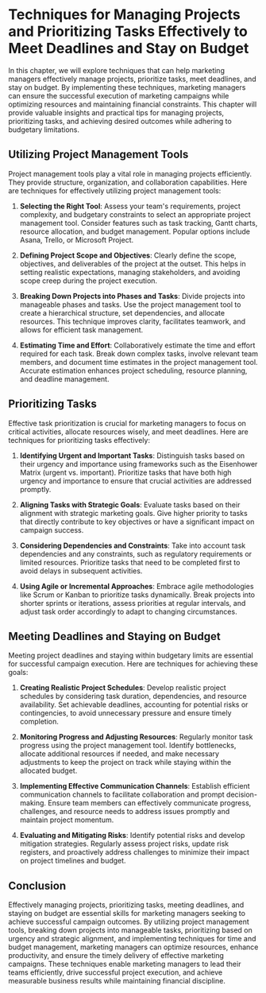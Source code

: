 Techniques for Managing Projects and Prioritizing Tasks Effectively to Meet Deadlines and Stay on Budget
=================================================================================================================

In this chapter, we will explore techniques that can help marketing managers effectively manage projects, prioritize tasks, meet deadlines, and stay on budget. By implementing these techniques, marketing managers can ensure the successful execution of marketing campaigns while optimizing resources and maintaining financial constraints. This chapter will provide valuable insights and practical tips for managing projects, prioritizing tasks, and achieving desired outcomes while adhering to budgetary limitations.

**Utilizing Project Management Tools**
--------------------------------------

Project management tools play a vital role in managing projects efficiently. They provide structure, organization, and collaboration capabilities. Here are techniques for effectively utilizing project management tools:

1. **Selecting the Right Tool**: Assess your team's requirements, project complexity, and budgetary constraints to select an appropriate project management tool. Consider features such as task tracking, Gantt charts, resource allocation, and budget management. Popular options include Asana, Trello, or Microsoft Project.

2. **Defining Project Scope and Objectives**: Clearly define the scope, objectives, and deliverables of the project at the outset. This helps in setting realistic expectations, managing stakeholders, and avoiding scope creep during the project execution.

3. **Breaking Down Projects into Phases and Tasks**: Divide projects into manageable phases and tasks. Use the project management tool to create a hierarchical structure, set dependencies, and allocate resources. This technique improves clarity, facilitates teamwork, and allows for efficient task management.

4. **Estimating Time and Effort**: Collaboratively estimate the time and effort required for each task. Break down complex tasks, involve relevant team members, and document time estimates in the project management tool. Accurate estimation enhances project scheduling, resource planning, and deadline management.

**Prioritizing Tasks**
----------------------

Effective task prioritization is crucial for marketing managers to focus on critical activities, allocate resources wisely, and meet deadlines. Here are techniques for prioritizing tasks effectively:

1. **Identifying Urgent and Important Tasks**: Distinguish tasks based on their urgency and importance using frameworks such as the Eisenhower Matrix (urgent vs. important). Prioritize tasks that have both high urgency and importance to ensure that crucial activities are addressed promptly.

2. **Aligning Tasks with Strategic Goals**: Evaluate tasks based on their alignment with strategic marketing goals. Give higher priority to tasks that directly contribute to key objectives or have a significant impact on campaign success.

3. **Considering Dependencies and Constraints**: Take into account task dependencies and any constraints, such as regulatory requirements or limited resources. Prioritize tasks that need to be completed first to avoid delays in subsequent activities.

4. **Using Agile or Incremental Approaches**: Embrace agile methodologies like Scrum or Kanban to prioritize tasks dynamically. Break projects into shorter sprints or iterations, assess priorities at regular intervals, and adjust task order accordingly to adapt to changing circumstances.

**Meeting Deadlines and Staying on Budget**
-------------------------------------------

Meeting project deadlines and staying within budgetary limits are essential for successful campaign execution. Here are techniques for achieving these goals:

1. **Creating Realistic Project Schedules**: Develop realistic project schedules by considering task duration, dependencies, and resource availability. Set achievable deadlines, accounting for potential risks or contingencies, to avoid unnecessary pressure and ensure timely completion.

2. **Monitoring Progress and Adjusting Resources**: Regularly monitor task progress using the project management tool. Identify bottlenecks, allocate additional resources if needed, and make necessary adjustments to keep the project on track while staying within the allocated budget.

3. **Implementing Effective Communication Channels**: Establish efficient communication channels to facilitate collaboration and prompt decision-making. Ensure team members can effectively communicate progress, challenges, and resource needs to address issues promptly and maintain project momentum.

4. **Evaluating and Mitigating Risks**: Identify potential risks and develop mitigation strategies. Regularly assess project risks, update risk registers, and proactively address challenges to minimize their impact on project timelines and budget.

**Conclusion**
--------------

Effectively managing projects, prioritizing tasks, meeting deadlines, and staying on budget are essential skills for marketing managers seeking to achieve successful campaign outcomes. By utilizing project management tools, breaking down projects into manageable tasks, prioritizing based on urgency and strategic alignment, and implementing techniques for time and budget management, marketing managers can optimize resources, enhance productivity, and ensure the timely delivery of effective marketing campaigns. These techniques enable marketing managers to lead their teams efficiently, drive successful project execution, and achieve measurable business results while maintaining financial discipline.
